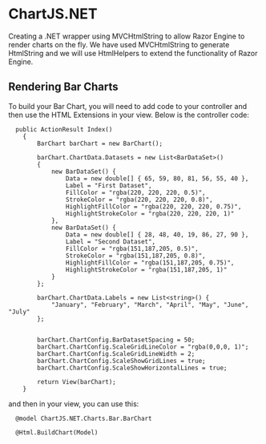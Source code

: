 # ChartJS.NET
Creating a .NET wrapper using MVCHtmlString to allow Razor Engine to render charts on the fly. We have used MVCHtmlString to generate HtmlString and we will use HtmlHelpers to extend the functionality of Razor Engine.

## Rendering Bar Charts
To build your Bar Chart, you will need to add code to your controller and then use the HTML Extensions in your view.  Below is the controller code:



      public ActionResult Index()
        {
            BarChart barChart = new BarChart();

            barChart.ChartData.Datasets = new List<BarDataSet>()
            {
                new BarDataSet() {
                    Data = new double[] { 65, 59, 80, 81, 56, 55, 40 },
                    Label = "First Dataset",
                    FillColor = "rgba(220, 220, 220, 0.5)",
                    StrokeColor = "rgba(220, 220, 220, 0.8)",
                    HighlightFillColor = "rgba(220, 220, 220, 0.75)",
                    HighlightStrokeColor = "rgba(220, 220, 220, 1)"
                },
                new BarDataSet() {
                    Data = new double[] { 28, 48, 40, 19, 86, 27, 90 },
                    Label = "Second Dataset",
                    FillColor = "rgba(151,187,205, 0.5)",
                    StrokeColor = "rgba(151,187,205, 0.8)",
                    HighlightFillColor = "rgba(151,187,205, 0.75)",
                    HighlightStrokeColor = "rgba(151,187,205, 1)"
                }
            };

            barChart.ChartData.Labels = new List<string>() {
                "January", "February", "March", "April", "May", "June", "July"
            };


            barChart.ChartConfig.BarDatasetSpacing = 50;
            barChart.ChartConfig.ScaleGridLineColor = "rgba(0,0,0, 1)";
            barChart.ChartConfig.ScaleGridLineWidth = 2;
            barChart.ChartConfig.ScaleShowGridLines = true;
            barChart.ChartConfig.ScaleShowHorizontalLines = true;

            return View(barChart);
        }
  
  
  and then in your view, you can use this:
  
      @model ChartJS.NET.Charts.Bar.BarChart
  
      @Html.BuildChart(Model)
  
  
